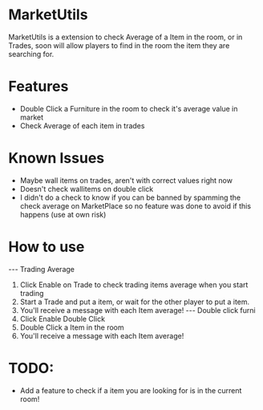 # MarketUtils
MarketUtils is a extension to check Average of a Item in the room, or in Trades, soon will allow players to find in the room the item they are searching for.

# Features
- Double Click a Furniture in the room to check it's average value in market
- Check Average of each item in trades

# Known Issues
- Maybe wall items on trades, aren't with correct values right now
- Doesn't check wallitems on double click
- I didn't do a check to know if you can be banned by spamming the check average on MarketPlace so no feature was done to avoid if this happens (use at own risk)

# How to use
--- Trading Average
1. Click Enable on Trade to check trading items average when you start trading
2. Start a Trade and put a item, or wait for the other player to put a item.
3. You'll receive a message with each Item average!
--- Double click furni 
1. Click Enable Double Click
2. Double Click a Item in the room
3. You'll receive a message with each Item average!

# TODO:
- Add a feature to check if a item you are looking for is in the current room!
